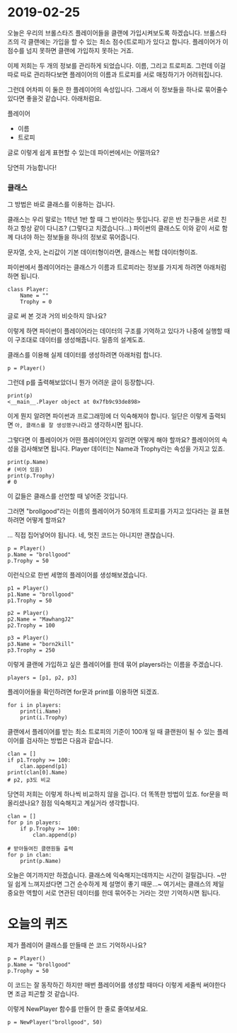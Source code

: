 # 2019-02-25

오늘은 우리의 브롤스타즈 플레이어들을 클랜에 가입시켜보도록 하겠습니다.
브롤스타즈의 각 클랜에는 가입을 할 수 있는 최소 점수(트로피)가 있다고 합니다.
플레이어가 이 점수를 넘지 못하면 클랜에 가입하지 못하는 거죠.

이제 저희는 두 개의 정보를 관리하게 되었습니다. 이름, 그리고 트로피죠.
그런데 이걸 따로 따로 관리하다보면 플레이어의 이름과 트로피를 서로 매칭하기가 어려워집니다.

그런데 어차피 이 둘은 한 플레이어의 속성입니다. 그래서 이 정보들을 하나로 묶어줄수 있다면
좋을것 같습니다. 아래처럼요.

플레이어
- 이름
- 트로피

글로 이렇게 쉽게 표현할 수 있는데 파이썬에서는 어떨까요?

당연히 가능합니다!

### 클래스

그 방법은 바로 클래스를 이용하는 겁니다.

클래스는 우리 말로는 1학년 1반 할 때 그 반이라는 뜻입니다.
같은 반 친구들은 서로 친하고 항상 같이 다니죠? (그렇다고 치겠습니다...)
파이썬의 클래스도 이와 같이 서로 함께 다녀야 하는 정보들을 하나의 정보로 묶어줍니다.

문자열, 숫자, 논리값이 기본 데이터형이라면, 클래스는 복합 데이터형이죠.

파이썬에서 플레이어라는 클래스가 이름과 트로피라는 정보를 가지게 하려면 아래처럼 하면 됩니다.

```
class Player:
	Name = ""
	Trophy = 0
```

글로 써 본 것과 거의 비슷하지 않나요?

이렇게 하면 파이썬이 플레이어라는 데이터의 구조를 기억하고 있다가
나중에 실행할 때 이 구조대로 데이터를 생성해줍니다. 일종의 설계도죠.

클래스를 이용해 실제 데이터를 생성하려면 아래처럼 합니다.

```
p = Player()
```

그런데 p를 출력해보았더니 뭔가 어려운 글이 등장합니다.

```
print(p)
<__main__.Player object at 0x7fb9c93de898>
```

이게 뭔지 알려면 파이썬과 프로그래밍에 더 익숙해져야 합니다.
일단은 이렇게 출력되면 `아, 클래스를 잘 생성했구나`라고 생각하시면 됩니다.

그렇다면 이 플레이어가 어떤 플레이어인지 알려면 어떻게 해야 할까요?
플레이어의 속성을 검사해보면 됩니다. Player 데이터는 Name과 Trophy라는 속성을 가지고 있죠.

```
print(p.Name)
# (비어 있음)
print(p.Trophy)
# 0
```

이 값들은 클래스를 선언할 때 넣어준 것입니다.

그러면 "brollgood"라는 이름의 플레이어가 50개의 트로피를 가지고 있다라는 걸
표현하려면 어떻게 할까요?

... 직접 집어넣어야 됩니다. 네, 멋진 코드는 아니지만 괜찮습니다.

```
p = Player()
p.Name = "brollgood"
p.Trophy = 50
```

이런식으로 한번 세명의 플레이어를 생성해보겠습니다.

```
p1 = Player()
p1.Name = "brollgood"
p1.Trophy = 50

p2 = Player()
p2.Name = "MawhangJ2"
p2.Trophy = 100

p3 = Player()
p3.Name = "born2kill"
p3.Trophy = 250
```

이렇게 클랜에 가입하고 싶은 플레이어를 한데 묶어 players라는 이름을 주겠습니다.

```
players = [p1, p2, p3]
```
플레이어들을 확인하려면 for문과 print를 이용하면 되겠죠.

```
for i in players:
	print(i.Name)
	print(i.Trophy)
```

클랜에서 플레이어를 받는 최소 트로피의 기준이 100개 일 때
클랜원이 될 수 있는 플레이어를 검사하는 방법은 다음과 같습니다.

```
clan = []
if p1.Trophy >= 100:
	clan.append(p1)
print(clan[0].Name)
# p2, p3도 비교
```

당연히 저희는 이렇게 하나씩 비교하지 않을 겁니다. 더 똑똑한 방법이 있죠.
for문을 떠올리셨나요? 점점 익숙해지고 계실거라 생각합니다.

```
clan = []
for p in players:
	if p.Trophy >= 100:
		clan.append(p)

# 받아들여진 클랜원들 출력
for p in clan:
	print(p.Name)
```


오늘은 여기까지만 하겠습니다. 클래스에 익숙해지는데까지는 시간이 걸릴겁니다.
~만일 쉽게 느껴지셨다면 그건 순수하게 제 설명이 좋기 때문...~
여기서는 클래스의 제일 중요한 역할이 서로 연관된 데이터를 한데
묶어주는 거라는 것만 기억하시면 됩니다.


# 오늘의 퀴즈

제가 플레이어 클래스를 만들때 쓴 코드 기억하시나요?

```
p = Player()
p.Name = "brollgood"
p.Trophy = 50
```

이 코드는 잘 동작하긴 하지만 매번 플레이어를 생성할 때마다
이렇게 세줄씩 써야한다면 조금 피곤할 것 같습니다.

이렇게 NewPlayer 함수를 만들어 한 줄로 줄여보세요.

```
p = NewPlayer("brollgood", 50)
```
